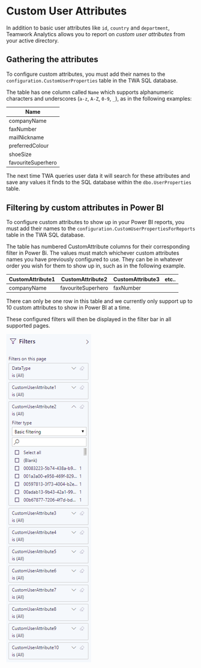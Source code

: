 # Custom User Attributes

In addition to basic user attributes like `id`, `country` and `department`, Teamwork Analytics allows you to report on _custom user attributes_ from your active directory.

## Gathering the attributes

To configure custom attributes, you must add their names to the `configuration.CustomUserProperties` table in the TWA SQL database.

The table has one column called `Name` which supports alphanumeric characters and underscores (`a-z`, `A-Z`, `0-9`, `_`), as in the following examples:

| Name |
| ---- |
| companyName |
| faxNumber |
| mailNickname |
| preferredColour |
| shoeSize |
| favouriteSuperhero |


The next time TWA queries user data it will search for these attributes and save any values it finds to the SQL database within the `dbo.UserProperties` table.

## Filtering by custom attributes in Power BI

To configure custom attributes to show up in your Power BI reports, you must add their names to the `configuration.CustomUserPropertiesForReports` table in the TWA SQL database.

The table has numbered CustomAttribute columns for their corresponding filter in Power Bi. The values must match whichever custom attributes names you have previously configured to use. They can be in whatever order you wish for them to show up in, such as in the following example. 

| CustomAttribute1 | CustomAttribute2 | CustomAttribute3 | etc.. |
| --- | --- | --- | --- |
| companyName | favouriteSuperhero | faxNumber

There can only be one row in this table and we currently only support up to 10 custom attributes to show in Power BI at a time.

These configured filters will then be displayed in the filter bar in all supported pages.

![CustomUserAttributesFilterBar](images/CustomUserAttributesFilterBar.png)